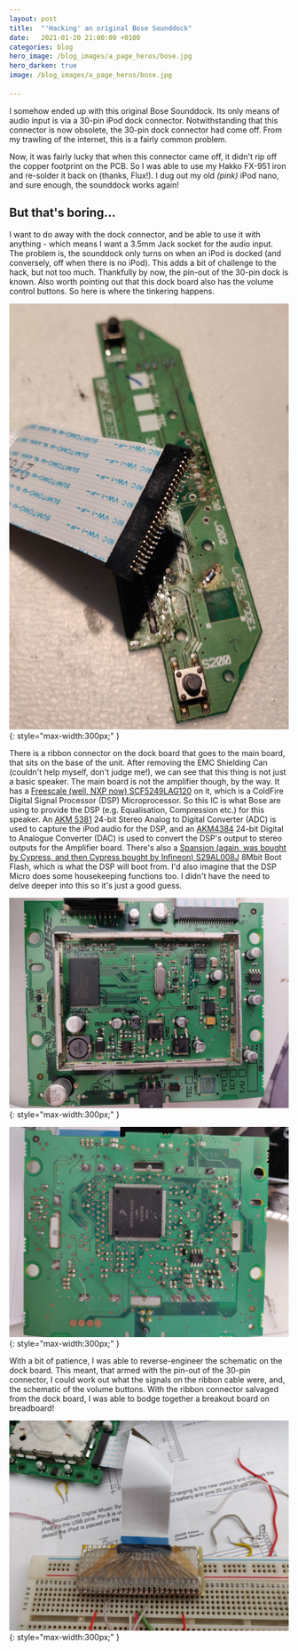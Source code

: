 ```yaml
---
layout: post
title:  "'Hacking' an original Bose Sounddock"
date:   2021-01-20 21:00:00 +0100
categories: blog
hero_image: /blog_images/a_page_heros/bose.jpg
hero_darken: true
image: /blog_images/a_page_heros/bose.jpg

---
```

I somehow ended up with this original Bose Sounddock. Its only means of audio input is via a 30-pin iPod dock connector. Notwithstanding that this connector is now obsolete, the 30-pin dock connector had come off. From my trawling of the internet, this is a fairly common problem.

Now, it was fairly lucky that when this connector came off, it didn't rip off the copper footprint on the PCB. So I was able to use my Hakko FX-951 iron and re-solder it back on (thanks, Flux!). I dug out my old *(pink)* iPod nano, and sure enough, the sounddock works again!

But that's boring...
--------------------
I want to do away with the dock connector, and be able to use it with anything - which means I want a 3.5mm Jack socket for the audio input.
The problem is, the sounddock only turns on when an iPod is docked (and conversely, off when there is no iPod). This adds a bit of challenge to the hack, but not too much. Thankfully by now, the pin-out of the 30-pin dock is known. Also worth pointing out that this dock board also has the volume control buttons. So here is where the tinkering happens.

![Original dock board with 30-pin connector and volume controls](/blog_images/bose/DockBoard.jpg "This is the original dock board. It has the 30-pin dock on it, as well as the volume controls. I am getting rid of this."){: style="max-width:300px;" }

There is a ribbon connector on the dock board that goes to the main board, that sits on the base of the unit. After removing the EMC Shielding Can (couldn't help myself, don't judge me!), we can see that this thing is not just a basic speaker. The main board is not the amplifier though, by the way. It has a [Freescale (well, NXP now) SCF5249LAG120](https://www.nxp.com/docs/en/data-sheet/SCF5249EC.pdf) on it, which is a ColdFire Digital Signal Processor (DSP) Microprocessor. So this IC is what Bose are using to provide the DSP (e.g. Equalisation, Compression etc.) for this speaker. An [AKM 5381](https://hirokun.jp/AKM5381.pdf) 24-bit Stereo Analog to Digital Converter (ADC) is used to capture the iPod audio for the DSP, and an [AKM4384](https://pdf.datasheet.live/18f5688f/akm.com/AK4384.pdf) 24-bit Digital to Analogue Converter (DAC) is used to convert the DSP's output to stereo outputs for the Amplifier board. There's also a [Spansion (again, was bought by Cypress, and then Cypress bought by Infineon) S29AL008J](https://www.infineon.com/row/public/documents/10/49/infineon-s29al008j-8-mbit-1m-x-8-bit-512k-x-16-bit-3-v-boot-sector-flash-datasheet-en.pdf) 8Mbit Boot Flash, which is what the DSP will boot from.
I'd also imagine that the DSP Micro does some housekeeping functions too. I didn't have the need to delve deeper into this so it's just a good guess. 

![Bose mainboard — top side](/blog_images/bose/Mainboard.jpg "This is the 'Top' side of the mainboard. Top Left: Ribbon to Amp Board, Top Right: Ribbon from Dock Board. Within the EMC can is the Spansion Flash. Bottom: Power input — looks like a 4-pin Molex Mini Fit Jr."){: style="max-width:300px;" }


![Bose mainboard — bottom side (DSP)](/blog_images/bose/MainboardDSP.jpg "This is the 'Bottom' side of the mainboard. That's the DSP. The IOR SOIC is a MOSFET."){: style="max-width:300px;" }


With a bit of patience, I was able to reverse-engineer the schematic on the dock board. This meant, that armed with the pin-out of the 30-pin connector, I could work out what the signals on the ribbon cable were, and, the schematic of the volume buttons. With the ribbon connector salvaged from the dock board, I was able to bodge together a breakout board on breadboard!

![Breakout board prototype](/blog_images/bose/BreakoutBoard.jpg "With this, I can figure out what I need to do."){: style="max-width:300px;" }




